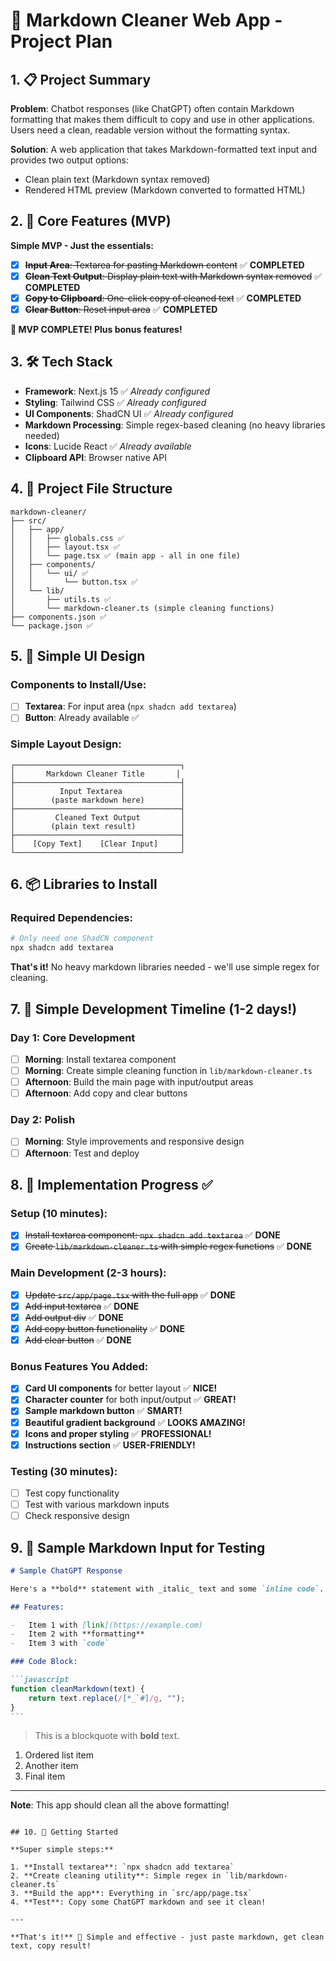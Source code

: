 # 📝 Markdown Cleaner Web App - Project Plan

## 1. 📋 Project Summary

**Problem**: Chatbot responses (like ChatGPT) often contain Markdown formatting that makes them difficult to copy and use in other applications. Users need a clean, readable version without the formatting syntax.

**Solution**: A web application that takes Markdown-formatted text input and provides two output options:

-   Clean plain text (Markdown syntax removed)
-   Rendered HTML preview (Markdown converted to formatted HTML)

## 2. 🎯 Core Features (MVP)

**Simple MVP - Just the essentials:**

-   [x] ~~**Input Area**: Textarea for pasting Markdown content~~ ✅ **COMPLETED**
-   [x] ~~**Clean Text Output**: Display plain text with Markdown syntax removed~~ ✅ **COMPLETED**
-   [x] ~~**Copy to Clipboard**: One-click copy of cleaned text~~ ✅ **COMPLETED**
-   [x] ~~**Clear Button**: Reset input area~~ ✅ **COMPLETED**

**🎉 MVP COMPLETE! Plus bonus features!**

## 3. 🛠️ Tech Stack

-   **Framework**: Next.js 15 ✅ _Already configured_
-   **Styling**: Tailwind CSS ✅ _Already configured_
-   **UI Components**: ShadCN UI ✅ _Already configured_
-   **Markdown Processing**: Simple regex-based cleaning (no heavy libraries needed)
-   **Icons**: Lucide React ✅ _Already available_
-   **Clipboard API**: Browser native API

## 4. 📁 Project File Structure

```
markdown-cleaner/
├── src/
│   ├── app/
│   │   ├── globals.css ✅
│   │   ├── layout.tsx ✅
│   │   └── page.tsx ✅ (main app - all in one file)
│   ├── components/
│   │   └── ui/ ✅
│   │       └── button.tsx ✅
│   └── lib/
│       ├── utils.ts ✅
│       └── markdown-cleaner.ts (simple cleaning functions)
├── components.json ✅
└── package.json ✅
```

## 5. 🎨 Simple UI Design

### Components to Install/Use:

-   [ ] **Textarea**: For input area (`npx shadcn add textarea`)
-   [ ] **Button**: Already available ✅

### Simple Layout Design:

```
┌─────────────────────────────────────┐
│       Markdown Cleaner Title       │
├─────────────────────────────────────┤
│          Input Textarea             │
│        (paste markdown here)        │
├─────────────────────────────────────┤
│         Cleaned Text Output         │
│        (plain text result)          │
├─────────────────────────────────────┤
│    [Copy Text]    [Clear Input]     │
└─────────────────────────────────────┘
```

## 6. 📦 Libraries to Install

### Required Dependencies:

```bash
# Only need one ShadCN component
npx shadcn add textarea
```

**That's it!** No heavy markdown libraries needed - we'll use simple regex for cleaning.

## 7. 📅 Simple Development Timeline (1-2 days!)

### Day 1: Core Development

-   [ ] **Morning**: Install textarea component
-   [ ] **Morning**: Create simple cleaning function in `lib/markdown-cleaner.ts`
-   [ ] **Afternoon**: Build the main page with input/output areas
-   [ ] **Afternoon**: Add copy and clear buttons

### Day 2: Polish

-   [ ] **Morning**: Style improvements and responsive design
-   [ ] **Afternoon**: Test and deploy

## 8. 🎯 Implementation Progress ✅

### Setup (10 minutes):

-   [x] ~~Install textarea component: `npx shadcn add textarea`~~ ✅ **DONE**
-   [x] ~~Create `lib/markdown-cleaner.ts` with simple regex functions~~ ✅ **DONE**

### Main Development (2-3 hours):

-   [x] ~~Update `src/app/page.tsx` with the full app~~ ✅ **DONE**
-   [x] ~~Add input textarea~~ ✅ **DONE**
-   [x] ~~Add output div~~ ✅ **DONE**
-   [x] ~~Add copy button functionality~~ ✅ **DONE**
-   [x] ~~Add clear button~~ ✅ **DONE**

### Bonus Features You Added:

-   [x] **Card UI components** for better layout ✅ **NICE!**
-   [x] **Character counter** for both input/output ✅ **GREAT!**
-   [x] **Sample markdown button** ✅ **SMART!**
-   [x] **Beautiful gradient background** ✅ **LOOKS AMAZING!**
-   [x] **Icons and proper styling** ✅ **PROFESSIONAL!**
-   [x] **Instructions section** ✅ **USER-FRIENDLY!**

### Testing (30 minutes):

-   [ ] Test copy functionality
-   [ ] Test with various markdown inputs
-   [ ] Check responsive design

## 9. 📝 Sample Markdown Input for Testing

````markdown
# Sample ChatGPT Response

Here's a **bold** statement with _italic_ text and some `inline code`.

## Features:

-   Item 1 with [link](https://example.com)
-   Item 2 with **formatting**
-   Item 3 with `code`

### Code Block:

```javascript
function cleanMarkdown(text) {
    return text.replace(/[*_`#]/g, "");
}
```
````

> This is a blockquote with **bold** text.

1. Ordered list item
2. Another item
3. Final item

---

**Note**: This app should clean all the above formatting!

```

## 10. 🚀 Getting Started

**Super simple steps:**

1. **Install textarea**: `npx shadcn add textarea`
2. **Create cleaning utility**: Simple regex in `lib/markdown-cleaner.ts`
3. **Build the app**: Everything in `src/app/page.tsx`
4. **Test**: Copy some ChatGPT markdown and see it clean!

---

**That's it!** 🎉 Simple and effective - just paste markdown, get clean text, copy result!
```
 